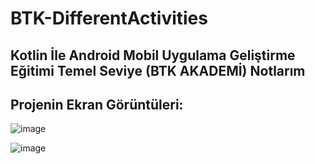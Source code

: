 # BTK-DifferentActivities

## Kotlin İle Android Mobil Uygulama Geliştirme Eğitimi Temel Seviye (BTK AKADEMİ) Notlarım

## Projenin Ekran Görüntüleri:

![image](https://user-images.githubusercontent.com/109730490/181821265-e37fb325-b950-442b-8a0b-ebf9e87ab65c.png)

![image](https://user-images.githubusercontent.com/109730490/181821306-ea5f6aa0-a387-41d6-984f-80527d835eaa.png)

